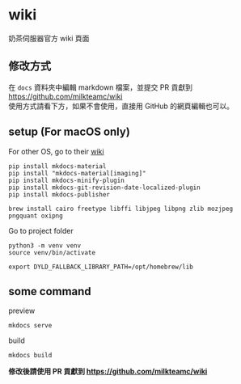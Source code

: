 # wiki
奶茶伺服器官方 wiki 頁面
## 修改方式
在 `docs` 資料夾中編輯 markdown 檔案，並提交 PR 貢獻到 https://github.com/milkteamc/wiki  
使用方式請看下方，如果不會使用，直接用 GitHub 的網頁編輯也可以。
## setup (For macOS only)
For other OS, go to their [wiki](https://squidfunk.github.io/mkdocs-material/plugins/requirements/image-processing/#cairo-graphics-linux)
```
pip install mkdocs-material
pip install "mkdocs-material[imaging]"
pip install mkdocs-minify-plugin
pip install mkdocs-git-revision-date-localized-plugin
pip install mkdocs-publisher

brew install cairo freetype libffi libjpeg libpng zlib mozjpeg pngquant oxipng
```
Go to project folder
```
python3 -m venv venv
source venv/bin/activate

export DYLD_FALLBACK_LIBRARY_PATH=/opt/homebrew/lib
```
## some command
preview
```
mkdocs serve
```
build
```
mkdocs build
```
**修改後請使用 PR 貢獻到 https://github.com/milkteamc/wiki**
